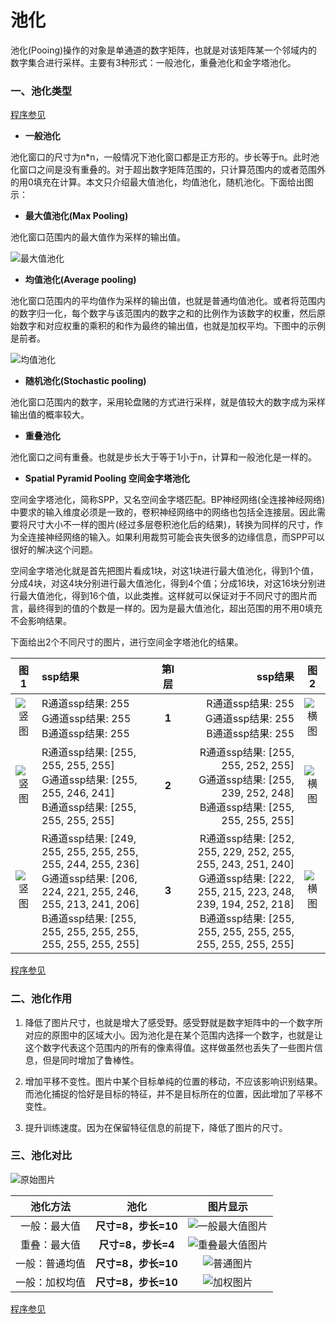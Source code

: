 # 池化

池化(Pooing)操作的对象是单通道的数字矩阵，也就是对该矩阵某一个邻域内的数字集合进行采样。主要有3种形式：一般池化，重叠池化和金字塔池化。 

### 一、池化类型

[程序参见](https://github.com/Anfany/Machine-Learning-for-Beginner-by-Python3/blob/master/CNN/Pooling/pooling.py)

* **一般池化**
 
池化窗口的尺寸为n\*n，一般情况下池化窗口都是正方形的。步长等于n。此时池化窗口之间是没有重叠的。对于超出数字矩阵范围的，只计算范围内的或者范围外的用0填充在计算。本文只介绍最大值池化，均值池化，随机池化。下面给出图示：

  + **最大值池化(Max Pooling)**
  
  池化窗口范围内的最大值作为采样的输出值。
  
  ![最大值池化](https://github.com/Anfany/Machine-Learning-for-Beginner-by-Python3/blob/master/CNN/Pooling/max_pool.png)
  
  + **均值池化(Average pooling)**
  
  池化窗口范围内的平均值作为采样的输出值，也就是普通均值池化。或者将范围内的数字归一化，每个数字与该范围内的数字之和的比例作为该数字的权重，然后原始数字和对应权重的乘积的和作为最终的输出值，也就是加权平均。下图中的示例是前者。
  
  ![均值池化](https://github.com/Anfany/Machine-Learning-for-Beginner-by-Python3/blob/master/CNN/Pooling/mean_pool.png)
  
  + **随机池化(Stochastic pooling)**
  
  池化窗口范围内的数字，采用轮盘赌的方式进行采样，就是值较大的数字成为采样输出值的概率较大。 
  
  
* **重叠池化**  

池化窗口之间有重叠。也就是步长大于等于1小于n，计算和一般池化是一样的。

* **Spatial Pyramid Pooling 空间金字塔池化**  

空间金字塔池化，简称SPP，又名空间金字塔匹配。BP神经网络(全连接神经网络)中要求的输入维度必须是一致的，卷积神经网络中的网络也包括全连接层。因此需要将尺寸大小不一样的图片(经过多层卷积池化后的结果)，转换为同样的尺寸，作为全连接神经网络的输入。如果利用裁剪可能会丧失很多的边缘信息，而SPP可以很好的解决这个问题。

空间金字塔池化就是首先把图片看成1块，对这1块进行最大值池化，得到1个值，分成4块，对这4块分别进行最大值池化，得到4个值；分成16块，对这16块分别进行最大值池化，得到16个值，以此类推。这样就可以保证对于不同尺寸的图片而言，最终得到的值的个数是一样的。因为是最大值池化，超出范围的用不用0填充不会影响结果。

下面给出2个不同尺寸的图片，进行空间金字塔池化的结果。

|  图1 | ssp结果 | 第l层 | ssp结果 | 图2 | 
|:------:|:------|:------:| ------:|:------:|
| ![竖图](https://github.com/Anfany/Machine-Learning-for-Beginner-by-Python3/blob/master/CNN/Pooling/vertical_iris_1.png)|R通道ssp结果: 255<br>G通道ssp结果: 255<br>B通道ssp结果: 255|**1**|R通道ssp结果: 255<br>G通道ssp结果: 255<br>B通道ssp结果: 255|![横图](https://github.com/Anfany/Machine-Learning-for-Beginner-by-Python3/blob/master/CNN/Pooling/horizontal_iris_1.png)|
| ![竖图](https://github.com/Anfany/Machine-Learning-for-Beginner-by-Python3/blob/master/CNN/Pooling/vertical_iris_2.png)|R通道ssp结果: [255, 255, 255, 255]<br>G通道ssp结果: [255, 255, 246, 241]<br>B通道ssp结果: [255, 255, 255, 255]|**2**|R通道ssp结果: [255, 255, 252, 255]<br>G通道ssp结果: [255, 239, 252, 248]<br>B通道ssp结果: [255, 255, 255, 255]|![横图](https://github.com/Anfany/Machine-Learning-for-Beginner-by-Python3/blob/master/CNN/Pooling/horizontal_iris_2.png)|
| ![竖图](https://github.com/Anfany/Machine-Learning-for-Beginner-by-Python3/blob/master/CNN/Pooling/vertical_iris_3.png)|R通道ssp结果: [249, 255, 255, 255, 255, 255, 244, 255, 236]<br>G通道ssp结果: [206, 224, 221, 255, 246, 255, 213, 241, 206]<br>B通道ssp结果: [255, 255, 255, 255, 255, 255, 255, 255, 255]|**3**|R通道ssp结果: [252, 255, 229, 252, 255, 255, 243, 251, 240]<br>G通道ssp结果: [222, 255, 215, 223, 248, 239, 194, 252, 218]<br>B通道ssp结果: [255, 255, 255, 255, 255, 255, 255, 255, 255]|![横图](https://github.com/Anfany/Machine-Learning-for-Beginner-by-Python3/blob/master/CNN/Pooling/horizontal_iris_3.png)|

[程序参见](https://github.com/Anfany/Machine-Learning-for-Beginner-by-Python3/blob/master/CNN/Pooling/cut_fig.py)

### 二、池化作用

   1. 降低了图片尺寸，也就是增大了感受野。感受野就是数字矩阵中的一个数字所对应的原图中的区域大小。因为池化是在某个范围内选择一个数字，也就是让这个数字代表这个范围内的所有的像素得值。这样做虽然也丢失了一些图片信息，但是同时增加了鲁棒性。
   
   2. 增加平移不变性。图片中某个目标单纯的位置的移动，不应该影响识别结果。而池化捕捉的恰好是目标的特征，并不是目标所在的位置，因此增加了平移不变性。
   
   3. 提升训练速度。因为在保留特征信息的前提下，降低了图片的尺寸。

### 三、池化对比

![原始图片](https://github.com/Anfany/Machine-Learning-for-Beginner-by-Python3/blob/master/CNN/Pooling/lena.jpg)


| 池化方法 | 池化 | 图片显示 | 
| :------:|:------:|:------:|
| 一般：最大值| **尺寸=8，步长=10** | ![一般最大值图片](https://github.com/Anfany/Machine-Learning-for-Beginner-by-Python3/blob/master/CNN/Pooling/max_normal.png)|
| 重叠：最大值| **尺寸=8，步长=4**| ![重叠最大值图片](https://github.com/Anfany/Machine-Learning-for-Beginner-by-Python3/blob/master/CNN/Pooling/max.png)|
| 一般：普通均值| **尺寸=8，步长=10** | ![普通图片](https://github.com/Anfany/Machine-Learning-for-Beginner-by-Python3/blob/master/CNN/Pooling/mean_normal.png)|
| 一般：加权均值| **尺寸=8，步长=10** | ![加权图片](https://github.com/Anfany/Machine-Learning-for-Beginner-by-Python3/blob/master/CNN/Pooling/mean_weight.png)| 

  
[程序参见](https://github.com/Anfany/Machine-Learning-for-Beginner-by-Python3/blob/master/CNN/Pooling/pooling_fig.py)


